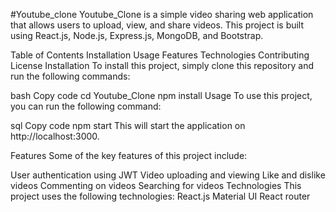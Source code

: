 #Youtube_clone
Youtube_Clone is a simple video sharing web application that allows users to upload, view, and share videos. This project is built using React.js, Node.js, Express.js, MongoDB, and Bootstrap.

Table of Contents
Installation
Usage
Features
Technologies
Contributing
License
Installation
To install this project, simply clone this repository and run the following commands:

bash
Copy code
cd Youtube_Clone
npm install
Usage
To use this project, you can run the following command:

sql
Copy code
npm start
This will start the application on http://localhost:3000.

Features
Some of the key features of this project include:

User authentication using JWT
Video uploading and viewing
Like and dislike videos
Commenting on videos
Searching for videos
Technologies
This project uses the following technologies:
React.js
Material UI
React router
